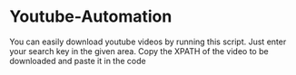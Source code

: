 # Youtube-Automation

You can easily download youtube videos by running this script.
Just enter your search key in the given area.
Copy the XPATH of the video to be downloaded and paste it in the code
